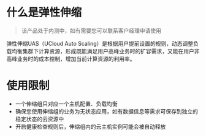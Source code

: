 # 什么是弹性伸缩

> 该产品处于内测中，如有需要您可以联系客户经理申请使用

弹性伸缩UAS（UCloud Auto Scaling）是根据用户提前设置的规则，动态调整负载均衡集群下计算资源，形成既能满足用户高峰业务时的扩容需求，又能在用户非高峰业务时的成本控制，增加当前计算资源的利用率。


# 使用限制

- 一个伸缩组只对应一个主机配置、负载均衡
- 确保您使用伸缩组的业务为无状态应用，如有数据信息等需求可保存到独立的稳定状态的云资源中
- 开启健康检查规则后，伸缩组内的云主机实例可能会被自动释放
